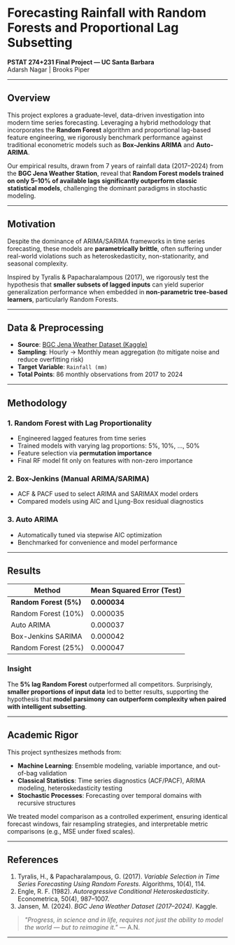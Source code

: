 # Forecasting Rainfall with Random Forests and Proportional Lag Subsetting  
**PSTAT 274+231 Final Project — UC Santa Barbara**  
Adarsh Nagar | Brooks Piper

---

## Overview

This project explores a graduate-level, data-driven investigation into modern time series forecasting. Leveraging a hybrid methodology that incorporates the **Random Forest** algorithm and proportional lag-based feature engineering, we rigorously benchmark performance against traditional econometric models such as **Box-Jenkins ARIMA** and **Auto-ARIMA**.

Our empirical results, drawn from 7 years of rainfall data (2017–2024) from the **BGC Jena Weather Station**, reveal that **Random Forest models trained on only 5–10% of available lags significantly outperform classic statistical models**, challenging the dominant paradigms in stochastic modeling.

---

## Motivation

Despite the dominance of ARIMA/SARIMA frameworks in time series forecasting, these models are **parametrically brittle**, often suffering under real-world violations such as heteroskedasticity, non-stationarity, and seasonal complexity.

Inspired by Tyralis & Papacharalampous (2017), we rigorously test the hypothesis that **smaller subsets of lagged inputs** can yield superior generalization performance when embedded in **non-parametric tree-based learners**, particularly Random Forests.

---

## Data & Preprocessing

- **Source**: [BGC Jena Weather Dataset (Kaggle)](https://www.kaggle.com/datasets/matthewjansen/bgc-jena-weather-station-dataset-20172024)
- **Sampling**: Hourly → Monthly mean aggregation (to mitigate noise and reduce overfitting risk)
- **Target Variable**: `Rainfall (mm)`
- **Total Points**: 86 monthly observations from 2017 to 2024

---

## Methodology

### 1. **Random Forest with Lag Proportionality**
- Engineered lagged features from time series
- Trained models with varying lag proportions: 5%, 10%, ..., 50%
- Feature selection via **permutation importance**
- Final RF model fit only on features with non-zero importance

### 2. **Box-Jenkins (Manual ARIMA/SARIMA)**
- ACF & PACF used to select ARIMA and SARIMAX model orders
- Compared models using AIC and Ljung-Box residual diagnostics

### 3. **Auto ARIMA**
- Automatically tuned via stepwise AIC optimization
- Benchmarked for convenience and model performance

---

## Results

| Method                  | Mean Squared Error (Test) |
|------------------------|---------------------------|
| **Random Forest (5%)** | **0.000034**              |
| Random Forest (10%)    | 0.000035                  |
| Auto ARIMA             | 0.000037                  |
| Box-Jenkins SARIMA     | 0.000042                  |
| Random Forest (25%)    | 0.000047                  |

### Insight
The **5% lag Random Forest** outperformed all competitors. Surprisingly, **smaller proportions of input data** led to better results, supporting the hypothesis that **model parsimony can outperform complexity when paired with intelligent subsetting**.

---

## Academic Rigor

This project synthesizes methods from:
- **Machine Learning**: Ensemble modeling, variable importance, and out-of-bag validation
- **Classical Statistics**: Time series diagnostics (ACF/PACF), ARIMA modeling, heteroskedasticity testing
- **Stochastic Processes**: Forecasting over temporal domains with recursive structures

We treated model comparison as a controlled experiment, ensuring identical forecast windows, fair resampling strategies, and interpretable metric comparisons (e.g., MSE under fixed scales).

---

## References

1. Tyralis, H., & Papacharalampous, G. (2017). *Variable Selection in Time Series Forecasting Using Random Forests*. Algorithms, 10(4), 114.  
2. Engle, R. F. (1982). *Autoregressive Conditional Heteroskedasticity*. Econometrica, 50(4), 987–1007.  
3. Jansen, M. (2024). *BGC Jena Weather Dataset (2017–2024)*. Kaggle.  

> *"Progress, in science and in life, requires not just the ability to model the world — but to reimagine it."* — A.N.

---
